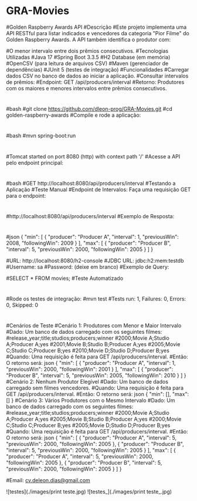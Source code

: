 # GRA-Movies
#Golden Raspberry Awards API
#Descrição
#Este projeto implementa uma API RESTful para listar indicados e vencedores da categoria "Pior Filme" do Golden Raspberry Awards. A API também identifica o produtor com:

#O menor intervalo entre dois prêmios consecutivos.
#Tecnologias Utilizadas
#Java 17
#Spring Boot 3.3.5
#H2 Database (em memória)
#OpenCSV (para leitura de arquivos CSV)
#Maven (gerenciador de dependências)
#JUnit 5 (testes de integração)
#Funcionalidades
#Carregar dados CSV no banco de dados ao iniciar a aplicação.
#Consultar intervalos de prêmios:
#Endpoint: GET /api/producers/interval
#Retorno: Produtores com os maiores e menores intervalos entre prêmios consecutivos.
#
#bash
#git clone https://github.com/dleon-prog/GRA-Movies.git
#cd golden-raspberry-awards
#Compile e rode a aplicação:
#
#bash
#mvn spring-boot:run
#
#Tomcat started on port 8080 (http) with context path '/'
#Acesse a API pelo endpoint principal:
#
#bash
#GET http://localhost:8080/api/producers/interval
#Testando a Aplicação
#Teste Manual
#Endpoint de Intervalos: Faça uma requisição GET para o endpoint:
#
#http://localhost:8080/api/producers/interval
#Exemplo de Resposta:
#
#json
{
    "min": [
        {
            "producer": "Producer A",
            "interval": 1,
            "previousWin": 2008,
            "followingWin": 2009
        }
    ],
    "max": [
        {
            "producer": "Producer B",
            "interval": 5,
            "previousWin": 2000,
            "followingWin": 2005
        }
    ]
}

#URL: http://localhost:8080/h2-console
#JDBC URL: jdbc:h2:mem:testdb
#Username: sa
#Password: (deixe em branco)
#Exemplo de Query:

#SELECT * FROM movies;
#Teste Automatizado
#
#Rode os testes de integração:
#mvn test
#Tests run: 1, Failures: 0, Errors: 0, Skipped: 0
#
#Cenários de Teste
#Cenário 1: Produtores com Menor e Maior Intervalo
#Dado: Um banco de dados carregado com os seguintes filmes:
#release_year;title;studios;producers;winner
#2000;Movie A;Studio A;Producer A;yes
#2001;Movie B;Studio B;Producer A;yes
#2005;Movie C;Studio C;Producer B;yes
#2010;Movie D;Studio D;Producer B;yes
#Quando: Uma requisição é feita para GET /api/producers/interval.
#Então: O retorno será:
json
{
    "min": [
        {
            "producer": "Producer A",
            "interval": 1,
            "previousWin": 2000,
            "followingWin": 2001
        }
    ],
    "max": [
        {
            "producer": "Producer B",
            "interval": 5,
            "previousWin": 2005,
            "followingWin": 2010
        }
    ]
}
#Cenário 2: Nenhum Produtor Elegível
#Dado: Um banco de dados carregado sem filmes vencedores.
#Quando: Uma requisição é feita para GET /api/producers/interval.
#Então: O retorno será:
json
{
    "min": [],
    "max": []
}
#Cenário 3: Vários Produtores com o Mesmo Intervalo
#Dado: Um banco de dados carregado com os seguintes filmes:
#release_year;title;studios;producers;winner
#2000;Movie A;Studio A;Producer A;yes
#2005;Movie B;Studio B;Producer A;yes
#2000;Movie C;Studio C;Producer B;yes
#2005;Movie D;Studio D;Producer B;yes
#Quando: Uma requisição é feita para GET /api/producers/interval.
#Então: O retorno será:
json
{
    "min": [
        {
            "producer": "Producer A",
            "interval": 5,
            "previousWin": 2000,
            "followingWin": 2005
        },
        {
            "producer": "Producer B",
            "interval": 5,
            "previousWin": 2000,
            "followingWin": 2005
        }
    ],
    "max": [
        {
            "producer": "Producer A",
            "interval": 5,
            "previousWin": 2000,
            "followingWin": 2005
        },
        {
            "producer": "Producer B",
            "interval": 5,
            "previousWin": 2000,
            "followingWin": 2005
        }
    ]
}

#Email: cv.deleon.dias@gmail.com

![testes](./images/print teste.jpg)
![testes_](./images/print teste_.jpg)
